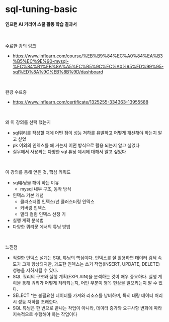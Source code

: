 # sql-tuning-basic

#### 인프런 AI 커리어 스쿨 활동 학습 결과서

<br>

수료한 강의 링크 </br>
- https://www.inflearn.com/course/%EB%B9%84%EC%A0%84%EA%B3%B5%EC%9E%90-mysql-%EC%84%B1%EB%8A%A5%EC%B5%9C%EC%A0%95%ED%99%95-sql%ED%8A%9C%EB%8B%9D/dashboard
<br>

완강 수료증 </br>
- https://www.inflearn.com/certificate/1325255-334363-13955588 </br>

</br>

왜 이 강의를 선택 했는지 </br>
- sql쿼리를 작성할 때에 어떤 점이 성능 저하를 유발하고 어떻게 개선해야 하는지 알고 싶었
- pk 이외의 인덱스를 왜 거는지 어떤 방식으로 활용 되는지 알고 싶었다
- 실무에서 사용되는 다양한 sql 튜닝 예시에 대해서 알고 싶었다

</br>

이 강의를 통해 얻은 것, 핵심 키워드 <br>
- sql튜닝을 해야 하는 이유
  - mysql 내부 구조, 동작 방식
- 인덱스 기본 개념
  - 클러스터링 인덱스/넌 클러스터링 인덱스
  - 커버링 인덱스
  - 멀티 컬럼 인덱스 선정 기
- 실행 계획 분석법
- 다양한 쿼리문 에서의 튜닝 방법
</br>

느낀점
- 적절한 인덱스 설계는 SQL 튜닝의 핵심이다. 인덱스를 잘 활용하면 데이터 검색 속도가 크게 향상되지만, 과도한 인덱스는 쓰기 작업(INSERT, UPDATE, DELETE) 성능을 저하시킬 수 있다.
- SQL 쿼리의 구조와 실행 계획(EXPLAIN)을 분석하는 것이 매우 중요하다. 실행 계획을 통해 쿼리가 어떻게 처리되는지, 어떤 부분이 병목 현상을 일으키는지 알 수 있다.
- SELECT *는 불필요한 데이터를 가져와 리소스를 낭비하며, 특히 대량 데이터 처리 시 성능 저하를 초래한다.
- SQL 튜닝은 한 번으로 끝나는 작업이 아니라, 데이터 증가와 요구사항 변화에 따라 지속적으로 수행해야 하는 작업이다
